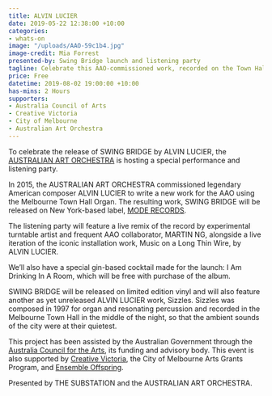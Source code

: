 ```yaml
---
title: ALVIN LUCIER
date: 2019-05-22 12:38:00 +10:00
categories:
- whats-on
image: "/uploads/AAO-59c1b4.jpg"
image-credit: Mia Forrest
presented-by: Swing Bridge launch and listening party
tagline: Celebrate this AAO-commissioned work, recorded on the Town Hall Grand Organ
price: Free
datetime: 2019-08-02 19:00:00 +10:00
has-mins: 2 Hours
supporters:
- Australia Council of Arts
- Creative Victoria
- City of Melbourne
- Australian Art Orchestra
---
```


To celebrate the release of SWING BRIDGE by ALVIN LUCIER, the [AUSTRALIAN ART ORCHESTRA](http://aao.com.au) is hosting a special performance and listening party.

In 2015, the AUSTRALIAN ART ORCHESTRA commissioned legendary American composer ALVIN LUCIER to write a new work for the AAO using the Melbourne Town Hall Organ. The resulting work, SWING BRIDGE will be released on New York-based label, [MODE RECORDS](https://moderecords.bandcamp.com/).

The listening party will feature a live remix of the record by experimental turntable artist and frequent AAO collaborator, MARTIN NG, alongside a live iteration of the iconic installation work, Music on a Long Thin Wire, by ALVIN LUCIER.

We’ll also have a special gin-based cocktail made for the launch: I Am Drinking In A Room, which will be free with purchase of the album.

SWING BRIDGE will be released on limited edition vinyl and will also feature another as yet unreleased ALVIN LUCIER work, Sizzles. Sizzles was composed in 1997 for organ and resonating percussion and recorded in the Melbourne Town Hall in the middle of the night, so that the ambient sounds of the city were at their quietest.

This project has been assisted by the Australian Government through the [Australia Council for the Arts](https://www.australiacouncil.gov.au/), its funding and advisory body. This event is also supported by [Creative Victoria](https://creative.vic.gov.au/), the City of Melbourne Arts Grants Program, and [Ensemble Offspring](http://ensembleoffspring.com/).   

Presented by THE SUBSTATION and the AUSTRALIAN ART ORCHESTRA.